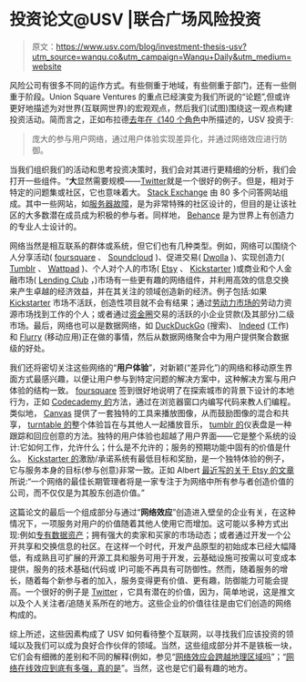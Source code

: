 # 投资论文@USV |联合广场风险投资

> 原文：<https://www.usv.com/blog/investment-thesis-usv?utm_source=wanqu.co&utm_campaign=Wanqu+Daily&utm_medium=website>

风险公司有很多不同的运作方式。有些侧重于地域，有些侧重于部门，还有一些侧重于阶段。Union Square Ventures 的重点已经演变为我们所说的“论题”,但或许更好地描述为对世界(互联网世界)的宏观观点，然后我们(试图)围绕这一观点构建投资活动。简而言之，正如布拉德[去年在《140 个角色](https://twitter.com/BradUSV/status/78512458419015680)中所描述的，USV 投资于:

> 庞大的参与用户网络，通过用户体验实现差异化，并通过网络效应进行防御。

当我们组织我们的活动和思考投资决策时，我们会对其进行更精细的分析，我们会打开一些组件。“**大**显然需要规模——[Twitter](https://twitter.com/)就是一个很好的例子。但是，相对于特定的问题集或社区，它也意味着大。 [Stack Exchange](https://stackexchange.com/) 由 80 多个问答网站组成。其中一些网站，如[服务器故障](https://serverfault.com/)，是为非常特殊的社区设计的，但目的是让该社区的大多数潜在成员成为积极的参与者。同样地， [Behance](https://www.behance.net/) 是为世界上有创造力的专业人士设计的。

网络当然是相互联系的群体或系统，但它们也有几种类型。例如，网络可以围绕个人分享活动( [foursquare](https://foursquare.com/) 、 [Soundcloud](https://soundcloud.com) )、促进交易( [Dwolla](https://www.dwolla.com/) )、实现创造力( [Tumblr](https://www.tumblr.com/) 、 [Wattpad](https://www.wattpad.com/home) )、个人对个人的市场( [Etsy](https://www.etsy.com) 、 [Kickstarter](https://www.kickstarter.com) )或商业和个人金融市场( [Lending Club](https://www.lendingclub.com/) ，)市场有一些更有趣的网络组件，并利用高效的信息交换来产生卓越的经济效益，并在其关注的领域创造新的经济。例子包括:如果 [Kickstarter](https://www.kickstarter.com/) 市场不活跃，创造性项目就不会有结果；通过[劳动力市场的](https://www.workmarket.com/)劳动力资源市场找到工作的个人；或者通过[资金圈](https://www.fundingcircle.com/)交易的活跃的小企业贷款(及其部分)二级市场。最后，网络也可以是数据网络，如 [DuckDuckGo](https://duckduckgo.com/) (搜索)、 [Indeed](http://www.indeed.com/) (工作)和 [Flurry](http://www.flurry.com/) (移动应用)正在做的事情，然后从数据网络聚合中为用户提供聚合数据级的好处。

我们还将密切关注这些网络的“**用户体验**”，对新颖(“差异化”)的网络和移动原生界面方式最感兴趣，以便让用户参与到特定问题的解决方案中，这种解决方案与用户体验的结构一致。 [foursquare](https://foursquare.com/) 签到很好地说明了在探索城市的背景下设计的本地行为，正如 [Codecademy 的](https://www.codecademy.com/)方法，通过在浏览器窗口内编写代码来教人们编程。类似地， [Canvas](http://canv.as/) 提供了一套独特的工具来播放图像，从而鼓励图像的混合和共享， [turntable 的](http://turntable.fm/)整个体验旨在与其他人一起播放音乐， [tumblr 的](https://www.tumblr.com/)仪表盘是一种跟踪和回应创意的方法。独特的用户体验也超越了用户界面——它是整个系统的设计:它如何工作，允许什么；什么是不允许的；服务的预期功能中固有的价值是什么。 [Kickstarter 的](https://www.kickstarter.com)激励/承诺系统有最低目标和奖励，是一个独特体验的例子，它与服务本身的目标(参与创意)非常一致。正如 Albert [最近写的关于 Etsy 的文章](https://www.usv.com/2012/05/b-corporation.php)所说:“一个网络的最佳长期管理者将是一家专注于为网络中所有参与者创造价值的公司，而不仅仅是为其股东创造价值。”

这篇论文的最后一个组成部分与通过“**网络效应**”创造进入壁垒的企业有关，在这种情况下，一项服务对用户的价值随着其他人使用它而增加。这可能以多种方式出现:例如[专有数据资产](https://www.usv.com/2006/08/defensibility.php)；拥有强大的卖家和买家的市场动态；或者通过开发一个公开共享和交换信息的社区。在这样一个时代，开发产品原型的初始成本已经大幅降低，有成熟且可扩展的开源工具和服务可用于开发，云基础设施可按需以可变成本提供，服务的技术基础(代码或 IP)可能不再具有可防御性。然而，随着服务的增长，随着每个新参与者的加入，服务变得更有价值、更有趣，防御能力可能会提高。一个很好的例子是 [Twitter](https://www.twitter.com) ，它具有潜在的价值，因为，简单地说，这是推文以及个人关注者/追随关系所在的地方。这些企业的价值往往是由它们创造的网络构成的。

综上所述，这些因素构成了 USV 如何看待整个互联网，以寻找我们应该投资的领域以及我们可以成为良好合作伙伴的领域。当然，这些组成部分并不是铁板一块，它们会有细微的差别和不同的解释(例如，参见“[网络效应会跨越地理区域吗](http://www.avc.com/a_vc/2010/04/do-network-effects-span-geographies.html)”；“[网络在线效应到底有多强，真的是](http://www.businessinsider.com/network-effects-2011-5)”。当然，这也是它们最有趣的地方。